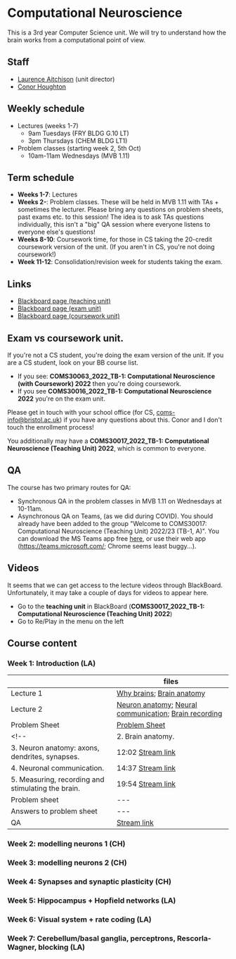 # Computational Neuroscience

This is a 3rd year Computer Science unit. We will try to understand how the brain works from a computational point of view.

## Staff
- [Laurence Aitchison](http://www.gatsby.ucl.ac.uk/~laurence/) (unit director)
- [Conor Houghton](https://conorhoughton.github.io)

## Weekly schedule
- Lectures (weeks 1-7)
  - 9am Tuesdays (FRY BLDG G.10 LT)
  - 3pm Thursdays (CHEM BLDG LT1)
- Problem classes (starting week 2, 5th Oct)
  - 10am-11am Wednesdays (MVB 1.11)

## Term schedule
- **Weeks 1-7**: Lectures
- **Weeks 2-**: Problem classes.  These will be held in MVB 1.11 with TAs + sometimes the lecturer.  Please bring any questions on problem sheets, past exams etc. to this session!  The idea is to ask TAs questions individually, this isn't a "big" QA session where everyone listens to everyone else's questions!
- **Weeks 8-10**: Coursework time, for those in CS taking the 20-credit coursework version of the unit.  (If you aren't in CS, you're not doing coursework!)
- **Week 11-12**: Consolidation/revision week for students taking the exam.

## Links
- [Blackboard page (teaching unit)](https://www.ole.bris.ac.uk/webapps/blackboard/content/listContentEditable.jsp?content_id=_7087066_1&course_id=_252972_1)
- [Blackboard page (exam unit)](https://www.ole.bris.ac.uk/webapps/blackboard/content/listContentEditable.jsp?content_id=_7087155_1&course_id=_252973_1)
- [Blackboard page (coursework unit)](https://www.ole.bris.ac.uk/webapps/blackboard/content/listContentEditable.jsp?content_id=_7083255_1&course_id=_252933_1)

## Exam vs coursework unit.
If you're not a CS student, you're doing the exam version of the unit.  If you are a CS student, look on your BB course list.  
- If you see: **COMS30063_2022_TB-1: Computational Neuroscience (with Coursework) 2022** then you're doing coursework.  
- If you see **COMS30016_2022_TB-1: Computational Neuroscience 2022** you're on the exam unit.

Please get in touch with your school office (for CS, coms-info@bristol.ac.uk) if you have any questions about this.  Conor and I don't touch the enrollment process!

You additionally may have a **COMS30017_2022_TB-1: Computational Neuroscience (Teaching Unit) 2022**, which is common to everyone.

## QA
The course has two primary routes for QA:
- Synchronous QA in the problem classes in MVB 1.11 on Wednesdays at 10-11am.
- Asynchronous QA on Teams, (as we did during COVID). You should already have been added to the group "Welcome to COMS30017: Computational Neuroscience (Teaching Unit) 2022/23 (TB-1, A)". You can download the MS Teams app free [here](https://www.microsoft.com/en/microsoft-365/microsoft-teams/download-app), or use their web app (https://teams.microsoft.com/; Chrome seems least buggy...).

## Videos
It seems that we can get access to the lecture videos through BlackBoard.  Unfortunately, it may take a couple of days for videos to appear here.
- Go to the **teaching unit** in BlackBoard (**COMS30017_2022_TB-1: Computational Neuroscience (Teaching Unit) 2022**)
- Go to Re/Play in the menu on the left

<!-- 
## Past exams ##
The 2021 January exams with solutions can be found here:
- [COMS30016](https://github.com/cs-uob/COMS30017/raw/master/exams/COMS30016_exam_Jan2021.pdf)
- [COMSM0039](https://github.com/cs-uob/COMS30017/raw/master/exams/COMSM0039_exam_Jan2021.pdf)

Previous years' exams can be found here (note they were a different format and had a different syllabus, so the above exam is more relevant): <https://github.com/coms30127/exam_papers>
-->

## Course content

### Week 1: Introduction (LA)

|  | files |
| ------ | --- |
| Lecture 1 | [Why brains](week_1/week1_part1_overview.pdf); [Brain anatomy](week_1/week1_part2_brain_anatomy.pdf)
| Lecture 2 | [Neuron anatomy](week_1/week1_part3_neuron_anatomy.pdf); [Neural communication](week_1/week1_part4_neural_communication.pdf); [Brain recording](week_1/week1_part5_brain_recording.pdf)
| Problem Sheet | [Problem Sheet](week_1/week1_problem_sheet.pdf) |
<!-- | 2. Brain anatomy. | 21:37 [Stream link](https://web.microsoftstream.com/video/a700ee59-619d-4d72-ba89-f992a6e9479a) | [pdf](week_1/slides/week1_video2_brain_anatomy.pdf)
| 3. Neuron anatomy: axons, dendrites, synapses. | 12:02 [Stream link](https://web.microsoftstream.com/video/b228f313-16cc-4305-8a6f-373e7ff5d84e) | [pdf](week_1/slides/week1_video3_neuron_anatomy.pdf)
| 4. Neuronal communication. | 14:37 [Stream link](https://web.microsoftstream.com/video/7eb544bf-a675-4c35-9e09-65f30016e50a) | [pdf](week_1/slides/week1_video4_neural_communication.pdf)
| 5. Measuring, recording and stimulating the brain. | 19:54 [Stream link](https://web.microsoftstream.com/video/88b6fe93-55f5-4a9a-87f1-077e4a39475a) | [pdf](week_1/slides/week1_video5_brain_recording.pdf)
| Problem sheet |---| [pdf](week_1/problem_sheet_week1.pdf)
| Answers to problem sheet |---| [pdf](https://github.com/cs-uob/COMS30017/blob/master/week_1/week_1_answer.pdf)
| QA            | [Stream link](https://web.microsoftstream.com/video/a6981c77-3de0-4b63-8b31-f60f05b3a127) |---| -->

### Week 2: modelling neurons 1 (CH)

### Week 3: modelling neurons 2 (CH)

### Week 4: Synapses and synaptic plasticity (CH)

### Week 5: Hippocampus + Hopfield networks (LA)

### Week 6: Visual system + rate coding (LA)

### Week 7: Cerebellum/basal ganglia, perceptrons, Rescorla-Wagner, blocking (LA)

